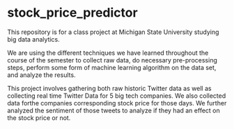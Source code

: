 # stock_price_predictor
This repository is for a class project at Michigan State University studying big data analytics.  

We are using the different techniques we have learned throughout the course of the semester to collect raw data, do necessary pre-processing steps, perform
some form of machine learning algorithm on the data set, and analyze the results.  

This project involves gathering both raw historic Twitter data as well as collecting real time Twitter Data for 5 big tech companies.  We also 
collected data forthe companies corresponding stock price for those days.  We further analyzed the sentiment of those tweets to analyze if they 
had an effect on the stock price or not.
